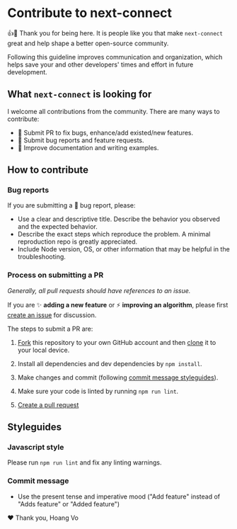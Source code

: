 # Contribute to next-connect

:+1::tada: Thank you for being here. It is people like you that make `next-connect` great and help shape a better open-source community.

Following this guideline improves communication and organization, which helps save your and other developers' times and effort in future development.

## What `next-connect` is looking for

I welcome all contributions from the community. There are many ways to contribute:

- :art: Submit PR to fix bugs, enhance/add existed/new features.
- :children_crossing: Submit bug reports and feature requests.
- :pencil: Improve documentation and writing examples.

## How to contribute

### Bug reports

If you are submitting a :bug: bug report, please:

- Use a clear and descriptive title. Describe the behavior you observed and the expected behavior.
- Describe the exact steps which reproduce the problem. A minimal reproduction repo is greatly appreciated.
- Include Node version, OS, or other information that may be helpful in the troubleshooting.

### Process on submitting a PR

_Generally, all pull requests should have references to an issue._

If you are :sparkles: **adding a new feature** or :zap: **improving an algorithm**, please first [create an issue](../../issues/new) for discussion.

The steps to submit a PR are:

1. [Fork](https://help.github.com/articles/fork-a-repo/) this repository to your own GitHub account and then [clone](https://help.github.com/articles/cloning-a-repository/) it to your local device.

2. Install all dependencies and dev dependencies by `npm install`.

3. Make changes and commit (following [commit message styleguides](#commit-message)).

4. Make sure your code is linted by running `npm run lint`.

5. [Create a pull request](https://help.github.com/en/articles/creating-a-pull-request-from-a-fork)

## Styleguides

### Javascript style

Please run `npm run lint` and fix any linting warnings.

### Commit message

- Use the present tense and imperative mood ("Add feature" instead of "Adds feature" or "Added feature")

:heart: Thank you,
Hoang Vo
